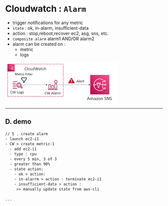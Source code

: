 # Cloudwatch : `Alarm`  
- trigger notifications for any metric
- `state` : ok, in-alarm, insufficient-data
- action : stop,reboot,recover ec2, asg, sns, etc.
- `composite alarm` alarm1 AND/OR alarm2
- alarm can be created on :
  - metric
  - logs
  
![img.png](../99_img/decouple/ct/img.png)

---
## D. demo
```
// 5 . create alarm
- launch ec2-i1 
- CW > create metric-1
  - add ec2-i1
  - type : cpu
  - every 5 min, 3 of 3
  - greater than 90%
  - state action:
    - ok > action:
    - in-alarrm > action : terminate ec2-i1
    - insufficient-data > action :
     >> manually update state from aws-cli
    
...

```


